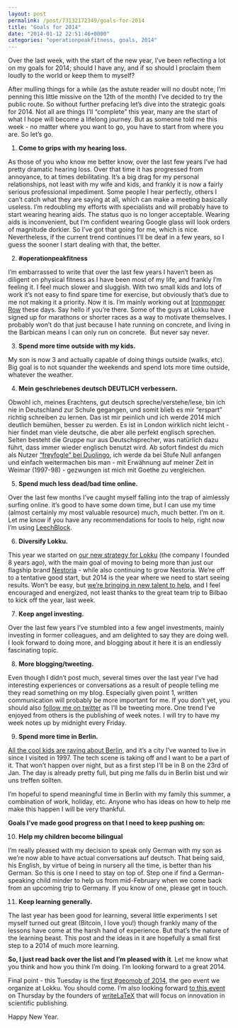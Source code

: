 ```yaml
---
layout: post
permalink: /post/73132172349/goals-for-2014
title: "Goals for 2014"
date: "2014-01-12 22:51:46+0000"
categories: "operationpeakfitness, goals, 2014"
---
```

Over the last week, with the start of the new year, I&rsquo;ve been reflecting a lot on my goals for 2014; should I have any, and if so should I proclaim them loudly to the world or keep them to myself?


After mulling things for a while (as the astute reader will no doubt note, I&rsquo;m penning this little missive on the 12th of the month) I&rsquo;ve decided to try the public route. So without further prefacing let&rsquo;s dive into the strategic goals for 2014. Not all are things I&rsquo;ll &ldquo;complete&rdquo; this year, many are the start of what I hope will become a lifelong journey. But as someone told me this week - no matter where you want to go, you have to start from where you are. So let&rsquo;s go.


1. <strong>Come to grips with my hearing loss.</strong>


As those of you who know me better know, over the last few years I&rsquo;ve had pretty dramatic hearing loss. Over that time it has progressed from annoyance, to at times debilitating. It&rsquo;s a big drag for my personal relationships, not least with my wife and kids, and frankly it is now a fairly serious professional impediment. Some people I hear perfectly, others I can&rsquo;t catch what they are saying at all, which can make a meeting basically useless. I&rsquo;m redoubling my efforts with specialists and will probably have to start wearing hearing aids. The status quo is no longer acceptable. Wearing aids is inconvenient, but I&rsquo;m confident wearing Google glass will look orders of magnitude dorkier. So I&rsquo;ve got that going for me, which is nice. Nevertheless, if the current trend continues I&rsquo;ll be deaf in a few years, so I guess the sooner I start dealing with that, the better.


2. <strong>#operationpeakfitness</strong>


I&rsquo;m embarrassed to write that over the last few years I haven&rsquo;t been as diligent on physical fitness as I have been most of my life, and frankly I&rsquo;m feeling it. I feel much slower and sluggish. With two small kids and lots of work it&rsquo;s not easy to find spare time for exercise, but obviously that&rsquo;s due to me not making it a priority. Now it is. I&rsquo;m mainly working out at <a href="http://freyfogle.tumblr.com/post/42697177852/those-of-you-who-know-me-know-that-i-am-not-the">Ironmonger Row</a> these days. Say hello if you&rsquo;re there. Some of the guys at Lokku have signed up for marathons or shorter races as a way to motivate themselves. I probably won&rsquo;t do that just because I hate running on concrete, and living in the Barbican means I can only run on concrete.  But never say never.


3. <strong>Spend more time outside with my kids.</strong>


My son is now 3 and actually capable of doing things outside (walks, etc). Big goal is to not squander the weekends and spend lots more time outside, whatever the weather.


4. <strong>Mein geschriebenes deutsch DEUTLICH verbessern.</strong>


Obwohl ich, meines Erachtens, gut deutsch spreche/verstehe/lese, bin ich nie in Deutschland zur Schule gegangen, und somit blieb es mir &ldquo;erspart&rdquo; richtig schreiben zu lernen. Das ist mir peinlich und ich werde 2014 mich deutlich bemühen, besser zu werden. Es ist in London wirklich nicht leicht - hier findet man viele deutsche, die aber alle perfekt englisch sprechen. Selten besteht die Gruppe nur aus Deutschsprecher, was natürlich dazu führt, dass immer wieder englisch benutzt wird. Ab sofort findest du mich als Nutzer <a href="http://www.duolingo.com/freyfogle">&ldquo;freyfogle&rdquo; bei Duolingo</a>, ich werde da bei Stufe Null anfangen und einfach weitermachen bis man - mit Erwähnung auf meiner Zeit in Weimar (1997-98) - gezwungen ist mich mit Goethe zu vergleichen.


5. <strong>Spend much less dead/bad time online.</strong>


Over the last few months I&rsquo;ve caught myself falling into the trap of aimlessly surfing online. it&rsquo;s good to have some down time, but I can use my time (almost certainly my most valuable resource) much, much better. I&rsquo;m on it. Let me know if you have any recommendations for tools to help, right now I&rsquo;m using <a href="https://addons.mozilla.org/en-US/firefox/addon/leechblock/">LeechBlock</a>.


6. <strong>Diversify Lokku.</strong>


This year we started on <a href="http://blog.lokku.com/post/66190950529/finding-our-voice">our new strategy for Lokku</a> (the company I founded 8 years ago), with the main goal of moving to being more than just our flagship brand <a href="http://www.nestoria.com">Nestoria</a> - while also continuing to grow Nestoria. We&rsquo;re off to a tentative good start, but 2014 is the year where we need to start seeing results. Won&rsquo;t be easy, but <a href="http://blog.lokku.com/post/71638075427/welcome-gary-lokkus-first-geotechnologist-in">we&rsquo;re bringing in new talent to help</a>, and I feel encouraged and energized, not least thanks to the great team trip to Bilbao to kick off the year, last week. 


7. <strong>Keep angel investing. </strong>


Over the last few years I&rsquo;ve stumbled into a few angel investments, mainly investing in former colleagues, and am delighted to say they are doing well. I look forward to doing more, and blogging about it here it is an endlessly fascinating topic. 


8. <strong>More blogging/tweeting.</strong>


Even though I didn&rsquo;t post much, several times over the last year I&rsquo;ve had interesting experiences or conversations as a result of people telling me they read something on my blog. Especially given point 1, written communication will probably be more important for me. If you don&rsquo;t yet, you should also <a href="https://twitter.com/freyfogle">follow me on twitter</a> as I&rsquo;ll be tweeting more. One trend I&rsquo;ve enjoyed from others is the publishing of week notes. I will try to have my week notes up by midnight every Friday.


9. <strong>Spend more time in Berlin.</strong>


<a href="http://vuk.posthaven.com/things-ive-learnt-in-2013">All the cool kids are raving about Berlin</a>, and it&rsquo;s a city I&rsquo;ve wanted to live in since I visited in 1997. The tech scene is taking off and I want to be a part of it. That won&rsquo;t happen over night, but as a first step I&rsquo;ll be in B on the 23rd of Jan. The day is already pretty full, but ping me falls du in Berlin bist und wir uns treffen sollten.


I&rsquo;m hopeful to spend meaningful time in Berlin with my family this summer, a combination of work, holiday, etc. Anyone who has ideas on how to help me make this happen I will be very thankful.


<strong>Goals I&rsquo;ve made good progress on that I need to keep pushing on:</strong>


10. <strong>Help my children become bilingual</strong>


I&rsquo;m really pleased with my decision to speak only German with my son as we&rsquo;re now able to have actual conversations auf deutsch. That being said, his English, by virtue of being in nursery all the time, is better than his German. So this is one I need to stay on top of. Step one if find a German-speaking child minder to help us from mid-February when we come back from an upcoming trip to Germany. If you know of one, please get in touch.


11. <strong>Keep learning generally.</strong>


The last year has been good for learning, several little experiments I set myself turned out great (Bitcoin, I love you!) though frankly many of the lessons have come at the harsh hand of experience. But that&rsquo;s the nature of the learning beast. This post and the ideas in it are hopefully a small first step to a 2014 of much more learning. 


<strong>So, I just read back over the list and I&rsquo;m pleased with it</strong>. Let me know what you think and how you think I&rsquo;m doing. I&rsquo;m looking forward to a great 2014.


Final point - this Tuesday is the <a href="http://geomobldn.org/post/65529756180/first-geomob-of-2014-tuesday-14th-jan-18-30">first #geomob of 2014</a>, the geo event we organize at Lokku. You should come. I&rsquo;m also looking forward <a href="https://www.writelatex.com/blog/83-join-us-at-the-british-library-in-january-to-celebrate-a-new-year-for-science-and-publishing">to this event</a> on Thursday by the founders of <a href="https://www.writelatex.com/">writeLaTeX</a> that will focus on innovation in scientific publishing. 


Happy New Year.




